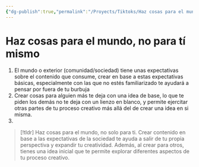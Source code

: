 ```yaml
---
{"dg-publish":true,"permalink":"/Proyects/Tiktoks/Haz cosas para el mundo, no para tí mismo/","tags":["NoteType/KanbanNote"],"updated":"2023-11-06T22:09:58.830-05:00"}
---
```



# Haz cosas para el mundo, no para tí mismo

1. El mundo o exterior (comunidad/sociedad) tiene unas expectativas sobre el contenido que consume, crear en base a estas expectativas básicas, especialmente con las que no estés familiarizado te ayudará a pensar por fuera de tu burbuja 
2. Crear cosas para alguien más te deja con una idea de base, lo que te piden los demás no te deja con un lienzo en blanco, y permite ejercitar otras partes de tu proceso creativo más allá del de crear una idea en si misma.
3. 

> [!tldr]
> Haz cosas para el mundo, no solo para ti. Crear contenido en base a las expectativas de la sociedad te ayuda a salir de tu propia perspectiva y expandir tu creatividad. Además, al crear para otros, tienes una idea inicial que te permite explorar diferentes aspectos de tu proceso creativo.